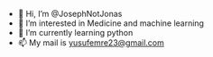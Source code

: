 - 👋 Hi, I’m @JosephNotJonas
- 👀 I’m interested in Medicine and machine learning
- 🌱 I’m currently learning python
- 📫 My mail is yusufemre23@gmail.com
 

<!---
JosephNotJonas/JosephNotJonas is a ✨ special ✨ repository because its `README.md` (this file) appears on your GitHub profile.
You can click the Preview link to take a look at your changes.
--->
